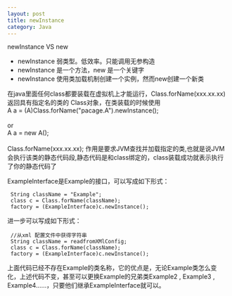 ```yaml
---
layout: post
title: newInstance
category: Java
---
```

newInstance VS new <br/>  
* newInstance 弱类型。低效率。只能调用无参构造   
* newInstance 是一个方法，new 是一个关键字   
* newInstance 使用类加载机制创建一个实例，然而new创建一个新类  

在java里面任何class都要装载在虚拟机上才能运行，Class.forName(xxx.xx.xx) 返回具有指定名的类的 Class对象，在类装载的时候使用<br/>  A a = (A)Class.forName("pacage.A").newInstance();  <br/>  
or   
A a = new A();    <br/>   
Class.forName(xxx.xx.xx); 作用是要求JVM查找并加载指定的类,也就是说JVM会执行该类的静态代码段,静态代码是和class绑定的，class装载成功就表示执行了你的静态代码了  <br/>   


ExampleInterface是Example的接口，可以写成如下形式：    

     String className = "Example";    
     class c = Class.forName(className);     
     factory = (ExampleInterface)c.newInstance();   


进一步可以写成如下形式：    

     //从xml 配置文件中获得字符串 
     String className = readfromXMlConfig; 
     class c = Class.forName(className); 
     factory = (ExampleInterface)c.newInstance(); 


     
上面代码已经不存在Example的类名称，它的优点是，无论Example类怎么变化，上述代码不变，甚至可以更换Example的兄弟类Example2 , Example3 , Example4……，只要他们继承ExampleInterface就可以。 


